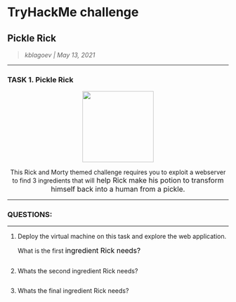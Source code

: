 # TryHackMe challenge

## Pickle Rick

> _kblagoev | May 13, 2021_

----------------------------------------

### TASK 1. Pickle Rick 

<p style="text-align:center;"><img src="https://i.imgur.com/o9pyhyU.jpg" style="width:161.484px;height:161.484px;" /><br /></p><p style="text-align:center;">This Rick and Morty themed challenge requires you to exploit a webserver to find 3 ingredients that will<span style="font-size:1rem;"> help Rick make his potion to transform himself back into a human from a pickle.</span></p>

----------------------------------------

### QUESTIONS:

----------------------------------------

1. <p>Deploy the virtual machine on this task and explore the web application.</p><p>What is the first <span style="color:rgb(0, 0, 0);font-size:1rem;">ingredient Rick needs?</span></p>

```
```

2. <p>Whats the second ingredient Rick needs?<br /></p>

```
```

3. <p>Whats the final ingredient Rick needs?<br /></p>

```
```

